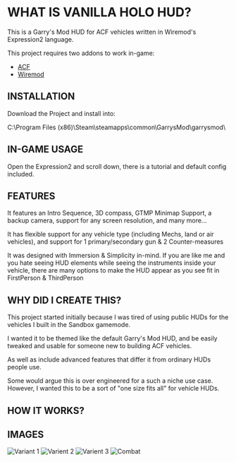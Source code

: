 # WHAT IS VANILLA HOLO HUD?
This is a Garry's Mod HUD for ACF vehicles written in Wiremod's Expression2 language.

This project requires two addons to work in-game:
* [ACF](https://github.com/nrlulz/ACF)
* [Wiremod](https://steamcommunity.com/sharedfiles/filedetails/?id=160250458)

## INSTALLATION
Download the Project and install into:

C:\Program Files (x86)\Steam\steamapps\common\GarrysMod\garrysmod\

## IN-GAME USAGE
Open the Expression2 and scroll down, there is a tutorial and default config included.

## FEATURES
It features an Intro Sequence, 3D compass, GTMP Minimap Support, a backup camera, support for any screen resolution, and many more...

It has flexible support for any vehicle type (including Mechs, land or air vehicles), and support for 1 primary/secondary gun & 2 Counter-measures

It was designed with Immersion & Simplicity in-mind. If you are like me and you hate seeing HUD elements
while seeing the instruments inside your vehicle, there are many options to make the HUD appear as you see fit in FirstPerson & ThirdPerson

## WHY DID I CREATE THIS?
This project started initially because I was tired of using public HUDs for the vehicles I built in the Sandbox gamemode.

I wanted it to be themed like the default Garry's Mod HUD, and be easily tweaked and usable for someone new to building ACF vehicles.

As well as include advanced features that differ it from ordinary HUDs people use.

Some would argue this is over engineered for a such a niche use case. However, I wanted this to be a sort of "one size fits all" for vehicle HUDs.

## HOW IT WORKS?

## IMAGES
![Variant 1](https://steamuserimages-a.akamaihd.net/ugc/1174824798821306798/A330DD490D5C1642968F6E24861466168481D331/)
![Varient 2](https://steamuserimages-a.akamaihd.net/ugc/1174824798821306660/C4D30618E565B8E44776774F7EFFE579C1224C72/)
![Varient 3](https://steamuserimages-a.akamaihd.net/ugc/1651094778155437268/DD75C1AA2F7C12B03785E97A258069DBE79A940C/)
![Combat](https://steamuserimages-a.akamaihd.net/ugc/1288542787665709048/EC3AB25E602D417E3938CC9F620B8C5DBF653D66/)
